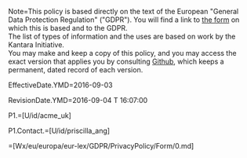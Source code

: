 Note=This policy is based directly on the text of the European "General Data Protection Regulation" ("GDPR").  You will find a link to <a href="index.php?action=source&file=Wx/eu/europa/eur-lex/GDPR/PrivacyPolicy/Form/0.md">the form</a> on which this is based and to the GDPR.<br>The list of types of information and the uses are based on work by the Kantara Initiative.<br>You may make and keep a copy of this policy, and you may access the exact version that applies you by consulting <a href="https://github.com/CommonAccord/Cmacc-Org/blob/master/Doc/Wx/eu/europa/eur-lex/GDPR/PrivacyPolicy/Demo/Acme_UK.md">Github</a>, which keeps a permanent, dated record of each version.


EffectiveDate.YMD=2016-09-03

RevisionDate.YMD=2016-09-04 T 16:07:00

P1.=[U/id/acme_uk]

P1.Contact.=[U/id/priscilla_ang]

=[Wx/eu/europa/eur-lex/GDPR/PrivacyPolicy/Form/0.md]
